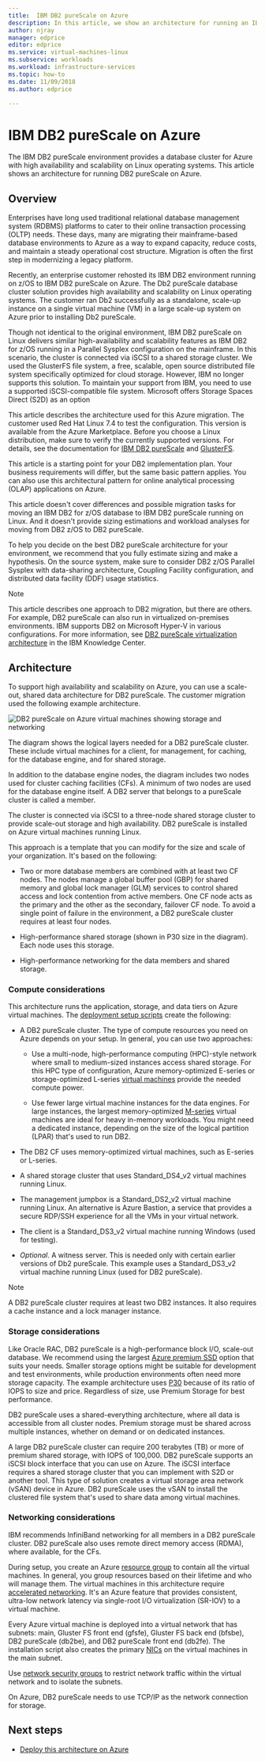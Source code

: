```yaml
---
title:  IBM DB2 pureScale on Azure
description: In this article, we show an architecture for running an IBM DB2 pureScale environment on Azure.
author: njray
manager: edprice
editor: edprice
ms.service: virtual-machines-linux
ms.subservice: workloads
ms.workload: infrastructure-services
ms.topic: how-to
ms.date: 11/09/2018
ms.author: edprice

---
```


# IBM DB2 pureScale on Azure

The IBM DB2 pureScale environment provides a database cluster for Azure with high availability and scalability on Linux operating systems. This article shows an architecture for running DB2 pureScale on Azure.

## Overview

Enterprises have long used traditional relational database management system (RDBMS) platforms to cater to their online transaction processing (OLTP) needs. These days, many are migrating their mainframe-based database environments to Azure as a way to expand capacity, reduce costs, and maintain a steady operational cost structure. Migration is often the first step in modernizing a legacy platform. 

Recently, an enterprise customer rehosted its IBM DB2 environment running on z/OS to IBM DB2 pureScale on Azure. The Db2 pureScale database cluster solution provides high availability and scalability on Linux operating systems. The customer ran Db2 successfully as a standalone, scale-up instance on a single virtual machine (VM) in a large scale-up system on Azure prior to installing Db2 pureScale. 

Though not identical to the original environment, IBM DB2 pureScale on Linux delivers similar high-availability and scalability features as IBM DB2 for z/OS running in a Parallel Sysplex configuration on the mainframe. In this scenario, the cluster is connected via iSCSI to a shared storage cluster. We used the GlusterFS file system, a free, scalable, open source distributed file system specifically optimized for cloud storage. However, IBM no longer supports this solution. To maintain your support from IBM, you need to use a supported iSCSI-compatible file system. Microsoft offers Storage Spaces Direct (S2D) as an option

This article describes the architecture used for this Azure migration. The customer used Red Hat Linux 7.4 to test the configuration. This version is available from the Azure Marketplace. Before you choose a Linux distribution, make sure to verify the currently supported versions. For details, see the documentation for [IBM DB2 pureScale](https://www.ibm.com/support/knowledgecenter/SSEPGG) and [GlusterFS](https://docs.gluster.org/en/latest/).

This article is a starting point for your DB2 implementation plan. Your business requirements will differ, but the same basic pattern applies. You can also use this architectural pattern for online analytical processing (OLAP) applications on Azure.

This article doesn't cover differences and possible migration tasks for moving an IBM DB2 for z/OS database to IBM DB2 pureScale running on Linux. And it doesn't provide sizing estimations and workload analyses for moving from DB2 z/OS to DB2 pureScale. 

To help you decide on the best DB2 pureScale architecture for your environment, we recommend that you fully estimate sizing and make a hypothesis. On the source system, make sure to consider DB2 z/OS Parallel Sysplex with data-sharing architecture, Coupling Facility configuration, and distributed data facility (DDF) usage statistics.

> [!NOTE]
> This article describes one approach to DB2 migration, but there are others. For example, DB2 pureScale can also run in virtualized on-premises environments. IBM supports DB2 on Microsoft Hyper-V in various configurations. For more information, see [DB2 pureScale virtualization architecture](https://www.ibm.com/support/knowledgecenter/en/SSEPGG_11.1.0/com.ibm.db2.luw.qb.server.doc/doc/r0061462.html) in the IBM Knowledge Center.

## Architecture

To support high availability and scalability on Azure, you can use a scale-out, shared data architecture for DB2 pureScale. The customer migration used the following example architecture.

![DB2 pureScale on Azure virtual machines showing storage and networking](media/pureScaleArchitecture.png "DB2 pureScale on Azure virtual machines showing storage and networking")


The diagram shows the logical layers needed for a DB2 pureScale cluster. These include virtual machines for a client, for management, for caching, for the database engine, and for shared storage. 

In addition to the database engine nodes, the diagram includes two nodes used for cluster caching facilities (CFs). A minimum of two nodes are used for the database engine itself. A DB2 server that belongs to a pureScale cluster is called a member. 

The cluster is connected via iSCSI to a three-node shared storage cluster to provide scale-out storage and high availability. DB2 pureScale is installed on Azure virtual machines running Linux.

This approach is a template that you can modify for the size and scale of your organization. It's based on the following:

-   Two or more database members are combined with at least two CF nodes. The nodes manage a global buffer pool (GBP) for shared memory and global lock manager (GLM) services to control shared access and lock contention from active members. One CF node acts as the primary and the other as the secondary, failover CF node. To avoid a single point of failure in the environment, a DB2 pureScale cluster requires at least four nodes.

-   High-performance shared storage (shown in P30 size in the diagram). Each node uses this storage.

-   High-performance networking for the data members and shared storage.

### Compute considerations

This architecture runs the application, storage, and data tiers on Azure virtual machines. The [deployment setup scripts](https://aka.ms/db2onazure) create the following:

-   A DB2 pureScale cluster. The type of compute resources you need on Azure depends on your setup. In general, you can use two approaches:

    -   Use a multi-node, high-performance computing (HPC)-style network where small to medium-sized instances access shared storage. For this HPC type of configuration, Azure memory-optimized E-series or storage-optimized L-series [virtual machines](../../../sizes.md) provide the needed compute power.

    -   Use fewer large virtual machine instances for the data engines. For large instances, the largest memory-optimized [M-series](https://azure.microsoft.com/pricing/details/virtual-machines/series/) virtual machines are ideal for heavy in-memory workloads. You might need a dedicated instance, depending on the size of the logical partition (LPAR) that's used to run DB2.

-   The DB2 CF uses memory-optimized virtual machines, such as E-series or L-series.

-   A shared storage cluster that uses Standard\_DS4\_v2 virtual machines running Linux.

-   The management jumpbox is a Standard\_DS2\_v2 virtual machine running Linux.  An alternative is Azure Bastion, a service that provides a secure RDP/SSH experience for all the VMs in your virtual network.

-   The client is a Standard\_DS3\_v2 virtual machine running Windows (used for testing).

-   *Optional*. A witness server. This is needed only with certain earlier versions of Db2 pureScale. This example uses a Standard\_DS3\_v2 virtual machine running Linux (used for DB2 pureScale).

> [!NOTE]
> A DB2 pureScale cluster requires at least two DB2 instances. It also requires a cache instance and a lock manager instance.

### Storage considerations

Like Oracle RAC, DB2 pureScale is a high-performance block I/O, scale-out database. We recommend using the largest [Azure premium SSD](../../../disks-types.md) option that suits your needs. Smaller storage options might be suitable for development and test environments, while production environments often need more storage capacity. The example architecture uses [P30](https://azure.microsoft.com/pricing/details/managed-disks/) because of its ratio of IOPS to size and price. Regardless of size, use Premium Storage for best performance.

DB2 pureScale uses a shared-everything architecture, where all data is accessible from all cluster nodes. Premium storage must be shared across multiple instances, whether on demand or on dedicated instances.

A large DB2 pureScale cluster can require 200 terabytes (TB) or more of premium shared storage, with IOPS of 100,000. DB2 pureScale supports an iSCSI block interface that you can use on Azure. The iSCSI interface requires a shared storage cluster that you can implement with S2D or another tool. This type of solution creates a virtual storage area network (vSAN) device in Azure. DB2 pureScale uses the vSAN to install the clustered file system that's used to share data among virtual machines.

### Networking considerations

IBM recommends InfiniBand networking for all members in a DB2 pureScale cluster. DB2 pureScale also uses remote direct memory access (RDMA), where available, for the CFs.

During setup, you create an Azure [resource group](https://docs.microsoft.com/azure/azure-resource-manager/management/overview) to contain all the virtual machines. In general, you group resources based on their lifetime and who will manage them. The virtual machines in this architecture require [accelerated networking](https://azure.microsoft.com/blog/maximize-your-vm-s-performance-with-accelerated-networking-now-generally-available-for-both-windows-and-linux/). It's an Azure feature that provides consistent, ultra-low network latency via single-root I/O virtualization (SR-IOV) to a virtual machine.

Every Azure virtual machine is deployed into a virtual network that has subnets: main, Gluster FS front end (gfsfe), Gluster FS back end (bfsbe), DB2 pureScale (db2be), and DB2 pureScale front end (db2fe). The installation script also creates the primary [NICs](https://docs.microsoft.com/azure/virtual-machines/windows/multiple-nics) on the virtual machines in the main subnet.

Use [network security groups](../../../../virtual-network/virtual-network-vnet-plan-design-arm.md) to restrict network traffic within the virtual network and to
isolate the subnets.

On Azure, DB2 pureScale needs to use TCP/IP as the network connection for storage.

## Next steps

-   [Deploy this architecture on Azure](deploy-ibm-db2-purescale-azure.md)